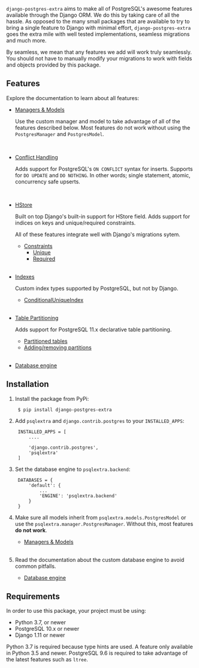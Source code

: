`django-postgres-extra` aims to make all of PostgreSQL's awesome features available through the Django ORM. We do this by taking care of all the hassle. As opposed to the many small packages that are available to try to bring a single feature to Django with minimal effort, `django-postgres-extra` goes the extra mile with well tested implementations, seamless migrations and much more.

By seamless, we mean that any features we add will work truly seamlessly. You should not have to manually modify your migrations to work with fields and objects provided by this package.

## Features
Explore the documentation to learn about all features:

* [Managers & Models](/managers-models)

    Use the custom manager and model to take advantage of all of the features described below. Most features do not work without using the `PostgresManager` and `PostgresModel`. 

    <br>

* [Conflict Handling](/conflict-handling)

    
    Adds support for PostgreSQL's `ON CONFLICT` syntax for inserts. Supports for `DO UPDATE` and `DO NOTHING`. In other words; single statement, atomic, concurrency safe upserts.

    <br>


* [HStore](/hstore)
    
    Built on top Django's built-in support for HStore field. Adds support for indices on keys and unique/required constraints.

    All of these features integrate well with Django's migrations sytem.

    * [Constraints](/hstore/#constraints)
        * [Unique](/hstore/#unique)
        * [Required](/hstore#required)

    <br>

* [Indexes](/indexes)

    Custom index types supported by PostgreSQL, but not by Django.


    * [ConditionalUniqueIndex](/indexes/#conditional-unique-index)

    <br>


* [Table Partitioning](/table-partitioning)

    Adds support for PostgreSQL 11.x declarative table partitioning.

    * [Partitioned tables](/table-partitioning#partitioned_tables)
    * [Adding/removing partitions](/table-partitioning#adding_removing_partitions)

    <br>

* [Database engine](/db-engine)

## Installation

1. Install the package from PyPi:

        $ pip install django-postgres-extra

2. Add `psqlextra` and `django.contrib.postgres` to your `INSTALLED_APPS`:

        INSTALLED_APPS = [
            ....

            'django.contrib.postgres',
            'psqlextra'
        ]

3. Set the database engine to `psqlextra.backend`:

        DATABASES = {
            'default': {
                ...
                'ENGINE': 'psqlextra.backend'
            }
        }

4. Make sure all models inherit from `psqlextra.models.PostgresModel` or use the `psqlextra.manager.PostgresManager`. Without this, most features **do not work**.

    * [Managers & Models](/managers_models)

    <br>

5. Read the documentation about the custom database engine to avoid common pitfalls.

    * [Database engine](/db-engine)

## Requirements
In order to use this package, your project must be using:

* Python 3.7, or newer
* PostgreSQL 10.x or newer
* Django 1.11 or newer

Python 3.7 is required because type hints are used. A feature only available in Python 3.5 and newer. PostgreSQL 9.6 is required to take advantage of the latest features such as `ltree`.
